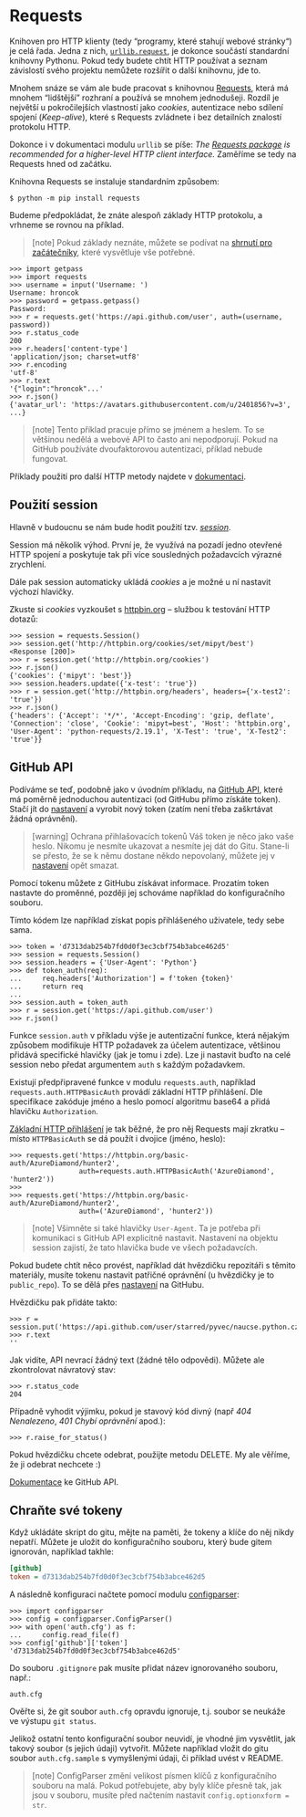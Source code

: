 Requests
========

Knihoven pro HTTP klienty (tedy “programy, které stahují webové stránky“)
je celá řada.
Jedna z nich, [`urllib.request`], je dokonce součástí standardní knihovny Pythonu.
Pokud tedy budete chtít HTTP používat a seznam závislostí
svého projektu nemůžete rozšířit o další knihovnu, jde to.

Mnohem snáze se vám ale bude pracovat s knihovnou [Requests],
která má mnohem “lidštější” rozhraní a používá se mnohem jednodušeji.
Rozdíl je největší u pokročilejších vlastností
jako *cookies*, autentizace nebo sdílení spojení (*Keep-alive*),
které s Requests zvládnete i bez detailních znalostí protokolu HTTP.

Dokonce i v dokumentaci modulu `urllib` se píše:
*The [Requests package][Requests] is recommended for a higher-level HTTP
client interface.*
Zaměříme se tedy na Requests hned od začátku.

[`urllib.request`]: https://docs.python.org/3/library/urllib.request.html#module-urllib.request
[Requests]: https://requests.readthedocs.io/en/master/

Knihovna Requests se instaluje standardním způsobem:

```console
$ python -m pip install requests
```

Budeme předpokládat, že znáte alespoň základy HTTP protokolu,
a vrhneme se rovnou na příklad.

> [note]
> Pokud základy neznáte, můžete se podívat na
> [shrnutí pro začátečníky](../../fast-track/http/),
> které vysvětluje vše potřebné.

```pycon
>>> import getpass
>>> import requests
>>> username = input('Username: ')
Username: hroncok
>>> password = getpass.getpass()
Password: 
>>> r = requests.get('https://api.github.com/user', auth=(username, password))
>>> r.status_code
200
>>> r.headers['content-type']
'application/json; charset=utf8'
>>> r.encoding
'utf-8'
>>> r.text
'{"login":"hroncok"...'
>>> r.json()
{'avatar_url': 'https://avatars.githubusercontent.com/u/2401856?v=3', ...}
```

> [note]
> Tento příklad pracuje přímo se jménem a heslem.
> To se většinou nedělá a webové API to často ani nepodporují.
> Pokud na GitHub používáte dvoufaktorovou autentizaci, příklad nebude fungovat.

Příklady použití pro další HTTP metody najdete v [dokumentaci].

[dokumentaci]: http://docs.python-requests.org/en/master/user/quickstart/


## Použití session

Hlavně v budoucnu se nám bude hodit použití tzv.
[*session*](http://docs.python-requests.org/en/master/user/advanced/#session-objects).

Session má několik výhod.
První je, že využívá na pozadí jedno otevřené HTTP spojení a poskytuje tak
při více sousledných požadavcích výrazné zrychlení.

Dále pak session automaticky ukládá *cookies* a je možné u ní nastavit výchozí
hlavičky.

Zkuste si *cookies* vyzkoušet s [httpbin.org](http://httpbin.org) – službou
k testování HTTP dotazů:

```pycon
>>> session = requests.Session()
>>> session.get('http://httpbin.org/cookies/set/mipyt/best')
<Response [200]>
>>> r = session.get('http://httpbin.org/cookies')
>>> r.json()
{'cookies': {'mipyt': 'best'}}
>>> session.headers.update({'x-test': 'true'})
>>> r = session.get('http://httpbin.org/headers', headers={'x-test2': 'true'})
>>> r.json()
{'headers': {'Accept': '*/*', 'Accept-Encoding': 'gzip, deflate', 'Connection': 'close', 'Cookie': 'mipyt=best', 'Host': 'httpbin.org', 'User-Agent': 'python-requests/2.19.1', 'X-Test': 'true', 'X-Test2': 'true'}}
```

## GitHub API

Podíváme se teď, podobně jako v úvodním příkladu, na [GitHub API],
které má poměrně jednoduchou autentizaci (od GitHubu přímo
získáte token). Stačí jít do [nastavení] a vyrobit nový token
(zatím není třeba zaškrtávat žádná oprávnění).

> [warning] Ochrana přihlašovacích tokenů
> Váš token je něco jako vaše heslo.
> Nikomu je nesmíte ukazovat a nesmíte jej dát do Gitu.
> Stane-li se přesto, že se k němu dostane někdo nepovolaný,
> můžete jej v [nastavení] opět smazat.

Pomocí tokenu můžete z GitHubu získávat informace.
Prozatím token nastavte do proměnné, později jej schováme například do
konfiguračního souboru.

Tímto kódem lze například získat popis přihlášeného uživatele, tedy sebe sama.

```pycon
>>> token = 'd7313dab254b7fd0d0f3ec3cbf754b3abce462d5'
>>> session = requests.Session()
>>> session.headers = {'User-Agent': 'Python'}
>>> def token_auth(req):
...     req.headers['Authorization'] = f'token {token}'
...     return req
... 
>>> session.auth = token_auth
>>> r = session.get('https://api.github.com/user')
>>> r.json()
```

Funkce `session.auth` v příkladu výše je autentizační funkce,
která nějakým způsobem modifikuje HTTP požadavek za účelem autentizace,
většinou přidává specifické hlavičky (jak je tomu i zde).
Lze ji nastavit buďto na celé session nebo předat argumentem `auth` s každým
požadavkem.

Existují předpřipravené funkce v modulu `requests.auth`, například 
`requests.auth.HTTPBasicAuth` provádí základní HTTP přihlášení.
Dle specifikace zakóduje jméno a heslo pomocí
algoritmu base64 a přidá hlavičku `Authorization`.

[Základní HTTP přihlášení](https://cs.wikipedia.org/wiki/Basic_access_authentication)
je tak běžné, že pro něj Requests mají zkratku –
místo `HTTPBasicAuth` se dá použít i dvojice (jméno, heslo):

```pycon
>>> requests.get('https://httpbin.org/basic-auth/AzureDiamond/hunter2',
                 auth=requests.auth.HTTPBasicAuth('AzureDiamond', 'hunter2'))
>>> 
>>> requests.get('https://httpbin.org/basic-auth/AzureDiamond/hunter2',
                 auth=('AzureDiamond', 'hunter2'))
```

> [note]
> Všimněte si také hlavičky `User-Agent`.
> Ta je potřeba při komunikaci s GitHub API explicitně nastavit.
> Nastavení na objektu session zajistí, že tato hlavička
> bude ve všech požadavcích.

Pokud budete chtít něco provést, například dát hvězdičku repozitáři s těmito
materiály, musíte tokenu nastavit patřičné oprávnění
(u hvězdičky je to `public_repo`).
To se dělá přes [nastavení] na GitHubu.

Hvězdičku pak přidáte takto:

```pycon
>>> r = session.put('https://api.github.com/user/starred/pyvec/naucse.python.cz')
>>> r.text
''
```

Jak vidíte, API nevrací žádný text (žádné tělo odpovědi).
Můžete ale zkontrolovat návratový stav:

```pycon
>>> r.status_code
204
```

Případně vyhodit výjimku, pokud je stavový kód divný (např _404 Nenalezeno_,
_401 Chybí oprávnění_ apod.):

```pycon
>>> r.raise_for_status()
```

Pokud hvězdičku chcete odebrat, použijte metodu DELETE.
My ale věříme, že ji odebrat nechcete :)

[Dokumentace] ke GitHub API.

[nastavení]: https://github.com/settings/tokens
[Dokumentace]: https://developer.github.com/v3/
[GitHub API]: https://developer.github.com/v3

## Chraňte své tokeny

Když ukládáte skript do gitu, mějte na paměti, že tokeny a klíče do něj nikdy
nepatří. Můžete je uložit do konfiguračního souboru, který bude gitem ignorován,
například takhle:

```ini
[github]
token = d7313dab254b7fd0d0f3ec3cbf754b3abce462d5
```

A následně konfiguraci načtete pomocí modulu
[configparser](https://docs.python.org/3/library/configparser.html):

```pycon
>>> import configparser
>>> config = configparser.ConfigParser()
>>> with open('auth.cfg') as f:
...     config.read_file(f)
>>> config['github']['token']
'd7313dab254b7fd0d0f3ec3cbf754b3abce462d5'
```

Do souboru `.gitignore` pak musíte přidat název ignorovaného souboru, např.:

    auth.cfg

Ověřte si, že git soubor `auth.cfg` opravdu ignoruje, t.j. soubor se neukáže
ve výstupu `git status`.

Jelikož ostatní tento konfigurační soubor neuvidí,
je vhodné jim vysvětlit, jak takový soubor (s jejich údaji) vytvořit.
Můžete například vložit do gitu soubor `auth.cfg.sample`
s vymyšlenými údaji, či příklad uvést v README.

> [note]
> ConfigParser změní velikost písmen klíčů z konfiguračního souboru na malá.
> Pokud potřebujete, aby byly klíče přesně tak, jak jsou v souboru, musíte
> před načtením nastavit `config.optionxform = str`.
